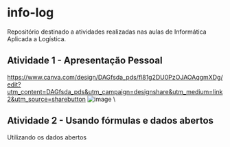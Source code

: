 # info-log
Repositório destinado a atividades realizadas nas aulas de Informática Aplicada a Logística.

## Atividade 1 - Apresentação Pessoal
https://www.canva.com/design/DAGfsda_pds/fl81g2DU0PzOJAOAqgmXDg/edit?utm_content=DAGfsda_pds&utm_campaign=designshare&utm_medium=link2&utm_source=sharebutton
![image](https://github.com/user-attachments/assets/2cdf8f45-a9a9-4ded-aac3-4e96b97a1b01) \

## Atividade 2 - Usando fórmulas e dados abertos
Utilizando os dados abertos
